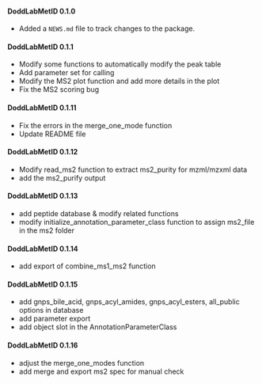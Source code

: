 #### DoddLabMetID 0.1.0
* Added a `NEWS.md` file to track changes to the package.

#### DoddLabMetID 0.1.1
* Modify some functions to automatically modify the peak table
* Add parameter set for calling
* Modify the MS2 plot function and add more details in the plot
* Fix the MS2 scoring bug

#### DoddLabMetID 0.1.11
* Fix the errors in the merge_one_mode function
* Update README file

#### DoddLabMetID 0.1.12
* Modify read_ms2 function to extract ms2_purity for mzml/mzxml data
* add the ms2_purify output

#### DoddLabMetID 0.1.13
* add peptide database & modify related functions
* modify initialize_annotation_parameter_class function to assign ms2_file in the ms2 folder

#### DoddLabMetID 0.1.14
* add export of combine_ms1_ms2 function

#### DoddLabMetID 0.1.15
* add gnps_bile_acid, gnps_acyl_amides, gnps_acyl_esters, all_public options in database
* add parameter export
* add object slot in the AnnotationParameterClass

#### DoddLabMetID 0.1.16
* adjust the merge_one_modes function
* add merge and export ms2 spec for manual check
